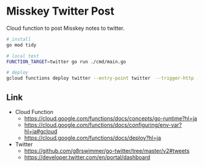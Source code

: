 
# Misskey Twitter Post

Cloud function to post Misskey notes to twitter.

```bash
# install
go mod tidy

# local test
FUNCTION_TARGET=twitter go run ./cmd/main.go

# deploy
gcloud functions deploy twitter --entry-point twitter  --trigger-http --runtime go120
```

## Link

- Cloud Function
  - https://cloud.google.com/functions/docs/concepts/go-runtime?hl=ja
  - https://cloud.google.com/functions/docs/configuring/env-var?hl=ja#gcloud
  - https://cloud.google.com/functions/docs/deploy?hl=ja
- Twitter
  - https://github.com/g8rswimmer/go-twitter/tree/master/v2#tweets
  - https://developer.twitter.com/en/portal/dashboard 

